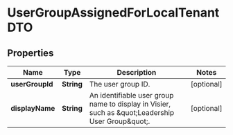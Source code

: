 

# UserGroupAssignedForLocalTenantDTO


## Properties

| Name | Type | Description | Notes |
|------------ | ------------- | ------------- | -------------|
|**userGroupId** | **String** | The user group ID. |  [optional] |
|**displayName** | **String** | An identifiable user group name to display in Visier, such as \&quot;Leadership User Group\&quot;. |  [optional] |



